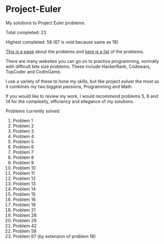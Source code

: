 # Project-Euler
My solutions to Project Euler problems. 

Total completed: 23

Highest completed: 58 (67 is void because same as 18)

<a href="https://projecteuler.net/about">This is a page</a> about the problems and  <a href="https://projecteuler.net/archives">here is a list</a> of the problems. 

There are many websites you can go on to practice programming, normally with difficult bite size problems.
These include HackerRank, Codewars, TopCoder and CodinGame. 

I use a variety of these to hone my skills, but like project euluer the most as it combines my two biggest passions, Programming and Math. 

If you would like to review my work, I would recommend problems 5, 8 and 14 for the complexity, efficiency and ellegance of my solutions.

Problems currently solved: 

<ol>
  <li>Problem 1</li>
  <li>Problem 2</li>
  <li>Problem 3</li>
  <li>Problem 4</li>
  <li>Problem 5</li>
  <li>Problem 6</li>
  <li>Problem 7</li>
  <li>Problem 8</li>
  <li>Problem 9</li>
  <li>Problem 10</li>
  <li>Problem 11</li>
  <li>Problem 12</li>
  <li>Problem 13</li>
  <li>Problem 14</li>
  <li>Problem 15</li>
  <li>Problem 16</li>
  <li>Problem 18</li>
  <li>Problem 21</li>
  <li>Problem 28</li>
  <li>Problem 29</li>
  <li>Problem 42</li>
  <li>Problem 58</li>
  <li>Problem 67 (by extension of problem 18)</li>
</ol>


